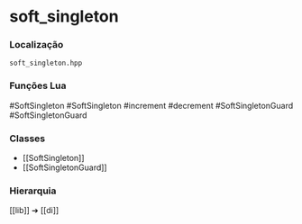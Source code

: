 # soft_singleton

### Localização
`soft_singleton.hpp`

### Funções Lua
#SoftSingleton
#SoftSingleton
#increment
#decrement
#SoftSingletonGuard
#SoftSingletonGuard

### Classes
- [[SoftSingleton]]
- [[SoftSingletonGuard]]

### Hierarquia
[[lib]] ➔ [[di]]
